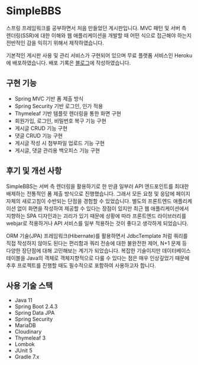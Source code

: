 # SimpleBBS
스프링 프레임워크를 공부하면서 처음 만들었던 게시판입니다. MVC 패턴 및 서버 측 렌더링(SSR)에 대한 이해와 웹 애플리케이션을 개발할 때 어떤 식으로 접근해야 하는지 전반적인 감을 익히기 위해서 제작하였습니다.

기본적인 게시판 사용 및 관리 서비스가 구현되어 있으며 무료 플랫폼 서비스인 Heroku에 배포하였습니다. 배포 기록은 [블로그](https://velog.io/@park2348190/series/SimpleBBS)에 작성하였습니다.

## 구현 기능
- Spring MVC 기반 폼 제출 방식
- Spring Security 기반 로그인, 인가 적용
- Thymeleaf 기반 템플릿 렌더링을 통한 화면 구현
- 회원가입, 로그인, 비밀번호 복구 기능 구현
- 게시글 CRUD 기능 구현
- 댓글 CRUD 기능 구현
- 게시글 작성 시 첨부파일 업로드 기능 구현
- 게시글, 댓글 관리용 백오피스 기능 구현

## 후기 및 개선 사항
SimpleBBS는 서버 측 렌더링을 활용하기로 한 만큼 일부러 API 엔드포인트를 최대한 배제하는 전통적인 폼 제출 방식으로 진행했습니다. 그래서 모든 요청 및 응답에 페이지 자체의 새로고침이
수반되는 단점을 경험할 수 있었습니다. 별도의 프론트엔드 애플리케이션 없이 화면을 작성하여 제공할 수 있다는 장점이 있지만 최근 웹 애플리케이션에서 지향하는 SPA 디자인과는 괴리가 있기 때문에
상황에 따라 프론트엔드 라이브러리를 webjar로 적용하거나 API 서비스를 일부 적용하는 것이 좋다고 생각하게 되었습니다.

ORM 기술(JPA) 프레임워크(Hibernate)를 활용하면서 JdbcTemplate 처럼 쿼리를 직접 작성하지 않아도 된다는 편리함과 쿼리 전송에 대한 불완전한 제어, N+1 문제 등 다양한 장단점에 대해 고민해보는 계기가 되었습니다. 복잡한 기술이지만 데이터베이스 테이블을 Java의 객체로 객체지향적으로 다룰 수 있다는 점은 매우 인상깊었기 때문에 추후 프로젝트를 진행할 때도 필수적으로 포함하여 사용하고자 합니다.

## 사용 기술 스택
- Java 11
- Spring Boot 2.4.3
- Spring Data JPA
- Spring Security
- MariaDB
- Cloudinary
- Thymeleaf 3
- Lombok
- JUnit 5
- Gradle 7.x
